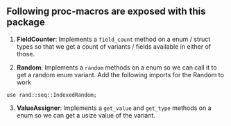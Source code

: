 ## Following proc-macros are exposed with this package

1. **FieldCounter**: Implements a `field_count` method on a enum / struct types so that we get a count of variants / fields available in either of those.

2. **Random**: Implements a `random` methods on a enum so we can call it to get a random enum variant. Add the following imports for the Random to work

`
  use rand::seq::IndexedRandom;
`

3. **ValueAssigner**: Implements a `get_value` and `get_type` methods on a enum so we can get a usize value of the variant.